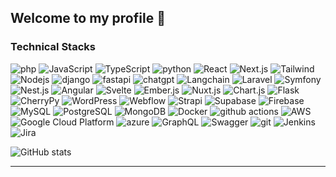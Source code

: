 
## Welcome to my profile :clap:  

### Technical Stacks  

<p>  
  <img alt="php" src="https://img.shields.io/badge/-PHP-454dc4?style=flat-square&logo=php&logoColor=white" />  
  <img alt="JavaScript" src="https://img.shields.io/badge/-JavaScript-A17ECE?style=flat-square&logo=javascript&logoColor=white" />  
  <img alt="TypeScript" src="https://img.shields.io/badge/-TypeScript-007ACC?style=flat-square&logo=typescript&logoColor=white" />  
  <img alt="python" src="https://img.shields.io/badge/-Python-F9A03C?style=flat-square&logo=python&logoColor=white" />  
  <img alt="React" src="https://img.shields.io/badge/-React-45b8d8?style=flat-square&logo=react&logoColor=white" />  
  <img alt="Next.js" src="https://img.shields.io/badge/-Next.js-764ABC?style=flat-square&logo=next.js&logoColor=white" />  
  <img alt="Tailwind" src="https://img.shields.io/badge/-TailwndCSS-007ACC?style=flat-square&logo=tailwindcss&logoColor=white" />  
  <img alt="Nodejs" src="https://img.shields.io/badge/-Nodejs-43853d?style=flat-square&logo=Node.js&logoColor=white" />  
  <img alt="django" src="https://img.shields.io/badge/-Django-E34F26?style=flat-square&logo=django&logoColor=white" />  
  <img alt="fastapi" src="https://img.shields.io/badge/-FastAPI-db7092?style=flat-square&logo=fastapi&logoColor=white" />  
  <img alt="chatgpt" src="https://img.shields.io/badge/-Chatgpt-CC6699?style=flat-square&logo=openai&logoColor=white" />  
  <img alt="Langchain" src="https://img.shields.io/badge/-Langchain-ea2845?style=flat-square&logo=Langchain&logoColor=white" />  


  <img alt="Laravel" src="https://img.shields.io/badge/-Laravel-FF2D20?style=flat-square&logo=laravel&logoColor=white" />  
  <img alt="Symfony" src="https://img.shields.io/badge/-Symfony-000000?style=flat-square&logo=symfony&logoColor=white" />  
  <img alt="Nest.js" src="https://img.shields.io/badge/-Nest.js-E0234E?style=flat-square&logo=nestjs&logoColor=white" />  
  <img alt="Angular" src="https://img.shields.io/badge/-Angular-DD0031?style=flat-square&logo=angular&logoColor=white" />  
  <img alt="Svelte" src="https://img.shields.io/badge/-Svelte-FF3E00?style=flat-square&logo=svelte&logoColor=white" />  
  <img alt="Ember.js" src="https://img.shields.io/badge/-Ember.js-E04E39?style=flat-square&logo=emberdotjs&logoColor=white" />  
  <img alt="Nuxt.js" src="https://img.shields.io/badge/-Nuxt.js-00DC82?style=flat-square&logo=nuxtdotjs&logoColor=white" />  
  <img alt="Chart.js" src="https://img.shields.io/badge/-Chart.js-FF6384?style=flat-square&logo=chartdotjs&logoColor=white" />  
  <img alt="Flask" src="https://img.shields.io/badge/-Flask-000000?style=flat-square&logo=flask&logoColor=white" />  
  <img alt="CherryPy" src="https://img.shields.io/badge/-CherryPy-dedede?style=flat-square&logo=cherrypy&logoColor=black" />  
  <img alt="WordPress" src="https://img.shields.io/badge/-WordPress-21759B?style=flat-square&logo=wordpress&logoColor=white" />  
  <img alt="Webflow" src="https://img.shields.io/badge/-Webflow-4353FF?style=flat-square&logo=webflow&logoColor=white" />  
  <img alt="Strapi" src="https://img.shields.io/badge/-Strapi-2E7EEA?style=flat-square&logo=strapi&logoColor=white" />  
  <img alt="Supabase" src="https://img.shields.io/badge/-Supabase-3FCF8E?style=flat-square&logo=supabase&logoColor=white" />  
  <img alt="Firebase" src="https://img.shields.io/badge/-Firebase-FFCA28?style=flat-square&logo=firebase&logoColor=black" />  

  <img alt="MySQL" src="https://img.shields.io/badge/-MySQL-F7B93E?style=flat-square&logo=MySQL&logoColor=white" />  
  <img alt="PostgreSQL" src="https://img.shields.io/badge/-PostgreSQL-430098?style=flat-square&logo=PostgreSQL&logoColor=white" />  
  <img alt="MongoDB" src="https://img.shields.io/badge/-MongoDB-13aa52?style=flat-square&logo=mongodb&logoColor=white" />  
  <img alt="Docker" src="https://img.shields.io/badge/-Docker-46a2f1?style=flat-square&logo=docker&logoColor=white" />  
  <img alt="github actions" src="https://img.shields.io/badge/-Github_Actions-2088FF?style=flat-square&logo=github-actions&logoColor=white" />  
  <img alt="AWS" src="https://img.shields.io/badge/-AWS-EC4A3F?style=flat-square&logo=amazon&logoColor=white" />  
  <img alt="Google Cloud Platform" src="https://img.shields.io/badge/-Google_Cloud_Platform-1a73e8?style=flat-square&logo=google-cloud&logoColor=white" />  
  <img alt="azure" src="https://img.shields.io/badge/-Azure-FB542B?style=flat-square&logo=&logoColor=white" />  
  <img alt="GraphQL" src="https://img.shields.io/badge/-GraphQL-E10098?style=flat-square&logo=graphql&logoColor=white" />  
  <img alt="Swagger" src="https://img.shields.io/badge/-Swagger-311C87?style=flat-square&logo=Swagger&logoColor=white" />  
  <img alt="git" src="https://img.shields.io/badge/-Git-F05032?style=flat-square&logo=git&logoColor=white" />  
  <img alt="Jenkins" src="https://img.shields.io/badge/-Jenkins-B7178C?style=flat-square&logo=Jenkins&logoColor=white" />  
  <img alt="Jira" src="https://img.shields.io/badge/-Jira-ea2845?style=flat-square&logo=Jira&logoColor=white" />  
</p>  

![GitHub stats](https://github-readme-stats.vercel.app/api?username=yetimnew&show_icons=true&theme=radical)  

************  

